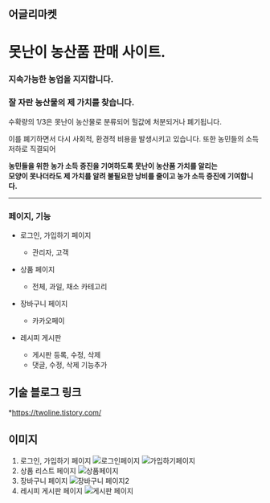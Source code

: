 ## 어글리마켓
 # 못난이 농산품 판매 사이트.
 
 ### 지속가능한 농업을 지지합니다.
 ### 잘 자란 농산물의 제 가치를 찾습니다.

수확량의 1/3은 못난이 농산물로 분류되어 헐값에 처분되거나 폐기됩니다.

이를 폐기하면서 다시 사회적, 환경적 비용을 발생시키고 있습니다.
또한 농민들의 소득저하로 직결되어 

**농민들을 위한 농가 소득 증진을 기여하도록 못난이 농산품 가치를 알리는  
모양이 못나더라도 제 가치를 알려 불필요한 낭비를 줄이고 농가 소득 증진에 기여합니다.**

***
### 페이지, 기능

  * 로그인, 가입하기 페이지
    * 관리자, 고객 
  
  * 상품 페이지
    * 전체, 과일, 채소 카테고리  
    
  * 장바구니 페이지
    * 카카오페이  
    
  * 레시피 게시판 
    * 게시판 등록, 수정, 삭제  
    * 댓글, 수정, 삭제 기능추가



## 기술 블로그 링크

*<https://twoline.tistory.com/>



## 이미지
1. 로그인, 가입하기 페이지
 ![로그인페이지](https://user-images.githubusercontent.com/68780794/173821535-66241ecd-c62e-4db3-82ed-ec06bf9b54d8.jpg)
 ![가입하기페이지](https://user-images.githubusercontent.com/68780794/173821600-a9ef9e64-77f8-4447-b081-157045d6dba3.jpg)
2. 상품 리스트 페이지
 ![상품페이지](https://user-images.githubusercontent.com/68780794/173820156-757bfac4-2cd1-4b72-9cf3-62647be496d4.jpg)
3. 장바구니 페이지
 ![장바구니 페이지2](https://user-images.githubusercontent.com/68780794/173820531-628f0241-ed33-42d2-8077-355d1aacd9f3.jpg)
4. 레시피 게시판 페이지
 ![게시판 페이지](https://user-images.githubusercontent.com/68780794/173820973-350b1cf1-b98a-4f4d-aca7-c769f8949267.jpg)


